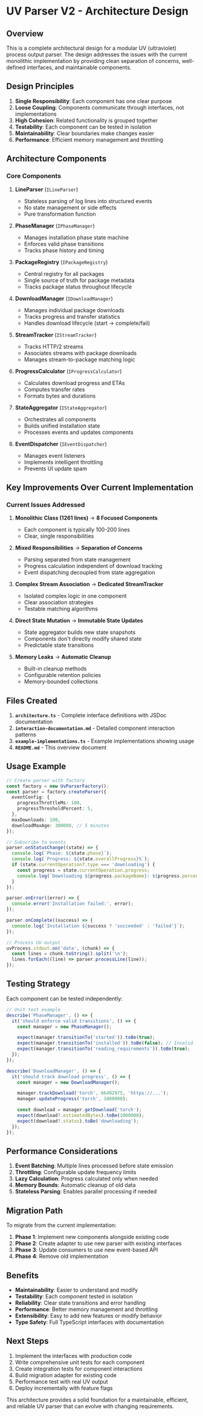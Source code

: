 # UV Parser V2 - Architecture Design

## Overview

This is a complete architectural design for a modular UV (ultraviolet) process output parser. The design addresses the issues with the current monolithic implementation by providing clean separation of concerns, well-defined interfaces, and maintainable components.

## Design Principles

1. **Single Responsibility**: Each component has one clear purpose
2. **Loose Coupling**: Components communicate through interfaces, not implementations
3. **High Cohesion**: Related functionality is grouped together
4. **Testability**: Each component can be tested in isolation
5. **Maintainability**: Clear boundaries make changes easier
6. **Performance**: Efficient memory management and throttling

## Architecture Components

### Core Components

1. **LineParser** (`ILineParser`)

   - Stateless parsing of log lines into structured events
   - No state management or side effects
   - Pure transformation function

2. **PhaseManager** (`IPhaseManager`)

   - Manages installation phase state machine
   - Enforces valid phase transitions
   - Tracks phase history and timing

3. **PackageRegistry** (`IPackageRegistry`)

   - Central registry for all packages
   - Single source of truth for package metadata
   - Tracks package status throughout lifecycle

4. **DownloadManager** (`IDownloadManager`)

   - Manages individual package downloads
   - Tracks progress and transfer statistics
   - Handles download lifecycle (start → complete/fail)

5. **StreamTracker** (`IStreamTracker`)

   - Tracks HTTP/2 streams
   - Associates streams with package downloads
   - Manages stream-to-package matching logic

6. **ProgressCalculator** (`IProgressCalculator`)

   - Calculates download progress and ETAs
   - Computes transfer rates
   - Formats bytes and durations

7. **StateAggregator** (`IStateAggregator`)

   - Orchestrates all components
   - Builds unified installation state
   - Processes events and updates components

8. **EventDispatcher** (`IEventDispatcher`)
   - Manages event listeners
   - Implements intelligent throttling
   - Prevents UI update spam

## Key Improvements Over Current Implementation

### Current Issues Addressed

1. **Monolithic Class (1261 lines)** → **8 Focused Components**

   - Each component is typically 100-200 lines
   - Clear, single responsibilities

2. **Mixed Responsibilities** → **Separation of Concerns**

   - Parsing separated from state management
   - Progress calculation independent of download tracking
   - Event dispatching decoupled from state aggregation

3. **Complex Stream Association** → **Dedicated StreamTracker**

   - Isolated complex logic in one component
   - Clear association strategies
   - Testable matching algorithms

4. **Direct State Mutation** → **Immutable State Updates**

   - State aggregator builds new state snapshots
   - Components don't directly modify shared state
   - Predictable state transitions

5. **Memory Leaks** → **Automatic Cleanup**
   - Built-in cleanup methods
   - Configurable retention policies
   - Memory-bounded collections

## Files Created

1. **`architecture.ts`** - Complete interface definitions with JSDoc documentation
2. **`interaction-documentation.md`** - Detailed component interaction patterns
3. **`example-implementations.ts`** - Example implementations showing usage
4. **`README.md`** - This overview document

## Usage Example

```typescript
// Create parser with factory
const factory = new UvParserFactory();
const parser = factory.createParser({
  eventConfig: {
    progressThrottleMs: 100,
    progressThresholdPercent: 5,
  },
  maxDownloads: 100,
  downloadMaxAge: 300000, // 5 minutes
});

// Subscribe to events
parser.onStatusChange((state) => {
  console.log(`Phase: ${state.phase}`);
  console.log(`Progress: ${state.overallProgress}%`);
  if (state.currentOperation?.type === 'downloading') {
    const progress = state.currentOperation.progress;
    console.log(`Downloading ${progress.packageName}: ${progress.percentComplete}%`);
  }
});

parser.onError((error) => {
  console.error('Installation failed:', error);
});

parser.onComplete((success) => {
  console.log(`Installation ${success ? 'succeeded' : 'failed'}`);
});

// Process UV output
uvProcess.stdout.on('data', (chunk) => {
  const lines = chunk.toString().split('\n');
  lines.forEach((line) => parser.processLine(line));
});
```

## Testing Strategy

Each component can be tested independently:

```typescript
// Unit test example
describe('PhaseManager', () => {
  it('should enforce valid transitions', () => {
    const manager = new PhaseManager();

    expect(manager.transitionTo('started')).toBe(true);
    expect(manager.transitionTo('installed')).toBe(false); // Invalid
    expect(manager.transitionTo('reading_requirements')).toBe(true);
  });
});

describe('DownloadManager', () => {
  it('should track download progress', () => {
    const manager = new DownloadManager();

    manager.trackDownload('torch', 66492975, 'https://...');
    manager.updateProgress('torch', 1000000);

    const download = manager.getDownload('torch');
    expect(download?.estimatedBytes).toBe(1000000);
    expect(download?.status).toBe('downloading');
  });
});
```

## Performance Considerations

1. **Event Batching**: Multiple lines processed before state emission
2. **Throttling**: Configurable update frequency limits
3. **Lazy Calculation**: Progress calculated only when needed
4. **Memory Bounds**: Automatic cleanup of old data
5. **Stateless Parsing**: Enables parallel processing if needed

## Migration Path

To migrate from the current implementation:

1. **Phase 1**: Implement new components alongside existing code
2. **Phase 2**: Create adapter to use new parser with existing interfaces
3. **Phase 3**: Update consumers to use new event-based API
4. **Phase 4**: Remove old implementation

## Benefits

- **Maintainability**: Easier to understand and modify
- **Testability**: Each component tested in isolation
- **Reliability**: Clear state transitions and error handling
- **Performance**: Better memory management and throttling
- **Extensibility**: Easy to add new features or modify behavior
- **Type Safety**: Full TypeScript interfaces with documentation

## Next Steps

1. Implement the interfaces with production code
2. Write comprehensive unit tests for each component
3. Create integration tests for component interactions
4. Build migration adapter for existing code
5. Performance test with real UV output
6. Deploy incrementally with feature flags

This architecture provides a solid foundation for a maintainable, efficient, and reliable UV parser that can evolve with changing requirements.
